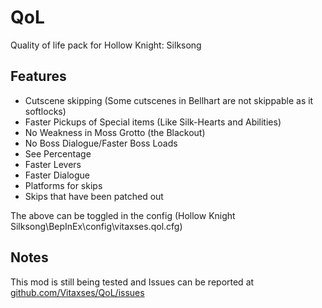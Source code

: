 # QoL
Quality of life pack for Hollow Knight: Silksong


## Features

- Cutscene skipping (Some cutscenes in Bellhart are not skippable as it softlocks)
- Faster Pickups of Special items (Like Silk-Hearts and Abilities)
- No Weakness in Moss Grotto (the Blackout)
- No Boss Dialogue/Faster Boss Loads
- See Percentage
- Faster Levers
- Faster Dialogue
- Platforms for skips
- Skips that have been patched out

The above can be toggled in the config (Hollow Knight Silksong\BepInEx\config\vitaxses.qol.cfg)

## Notes
This mod is still being tested and Issues can be reported at [github.com/Vitaxses/QoL/issues](https://github.com/Vitaxses/QoL/issues/new)